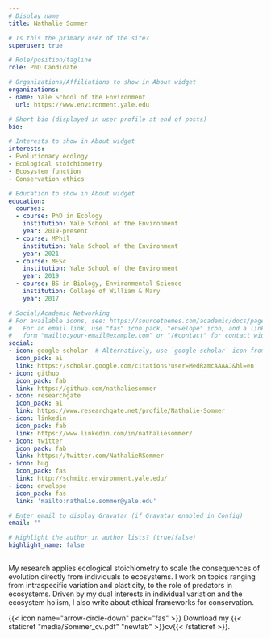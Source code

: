 ```yaml
---
# Display name
title: Nathalie Sommer

# Is this the primary user of the site?
superuser: true

# Role/position/tagline
role: PhD Candidate

# Organizations/Affiliations to show in About widget
organizations:
- name: Yale School of the Environment
  url: https://www.environment.yale.edu

# Short bio (displayed in user profile at end of posts)
bio:

# Interests to show in About widget
interests:
- Evolutionary ecology
- Ecological stoichiometry
- Ecosystem function
- Conservation ethics

# Education to show in About widget
education:
  courses:
  - course: PhD in Ecology
    institution: Yale School of the Environment
    year: 2019-present
  - course: MPhil
    institution: Yale School of the Environment
    year: 2021
  - course: MESc
    institution: Yale School of the Environment
    year: 2019
  - course: BS in Biology, Environmental Science
    institution: College of William & Mary
    year: 2017

# Social/Academic Networking
# For available icons, see: https://sourcethemes.com/academic/docs/page-builder/#icons
#   For an email link, use "fas" icon pack, "envelope" icon, and a link in the
#   form "mailto:your-email@example.com" or "/#contact" for contact widget.
social:
- icon: google-scholar  # Alternatively, use `google-scholar` icon from `ai` icon pack
  icon_pack: ai
  link: https://scholar.google.com/citations?user=MedRzmcAAAAJ&hl=en
- icon: github
  icon_pack: fab
  link: https://github.com/nathaliesommer
- icon: researchgate
  icon_pack: ai
  link: https://www.researchgate.net/profile/Nathalie-Sommer
- icon: linkedin
  icon_pack: fab
  link: https://www.linkedin.com/in/nathaliesommer/
- icon: twitter
  icon_pack: fab
  link: https://twitter.com/NathalieRSommer
- icon: bug
  icon_pack: fas
  link: http://schmitz.environment.yale.edu/
- icon: envelope
  icon_pack: fas
  link: 'mailto:nathalie.sommer@yale.edu'

# Enter email to display Gravatar (if Gravatar enabled in Config)
email: ""

# Highlight the author in author lists? (true/false)
highlight_name: false
---
```


My research applies ecological stoichiometry to scale the consequences of evolution directly from individuals to ecosystems. I work on topics ranging from intraspecific variation and plasticity, to the role of predators in ecosystems. Driven by my dual interests in individual variation and the ecosystem holism, I also write about ethical frameworks for conservation.

{{< icon name="arrow-circle-down" pack="fas" >}} Download my {{< staticref "media/Sommer_cv.pdf" "newtab" >}}cv{{< /staticref >}}.
